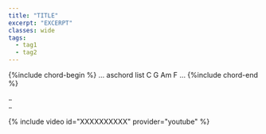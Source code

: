 ```yaml
---
title: "TITLE"
excerpt: "EXCERPT"
classes: wide
tags:
  - tag1
  - tag2
---
```


{%include chord-begin %}
...
aschord list C G Am F
...
{%include chord-end %}

<pre style="font-family: Lucida Console; letter-spacing: -1.4px;">
...
...
</pre>

{% include video id="XXXXXXXXXX" provider="youtube" %}
